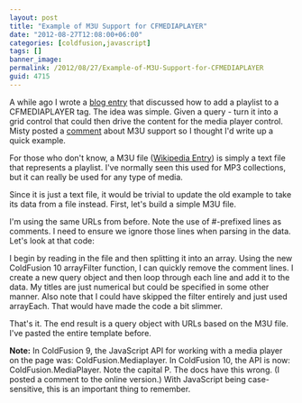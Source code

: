 ```yaml
---
layout: post
title: "Example of M3U Support for CFMEDIAPLAYER"
date: "2012-08-27T12:08:00+06:00"
categories: [coldfusion,javascript]
tags: []
banner_image: 
permalink: /2012/08/27/Example-of-M3U-Support-for-CFMEDIAPLAYER
guid: 4715
---
```


A while ago I wrote a <a href="http://www.raymondcamden.com/index.cfm/2010/5/5/Ask-a-Jedi-Dynamic-Updates-for-CFMEDIAPLAYER#cB729CB90-0C41-C755-EECC911AF3B0524E">blog entry</a> that discussed how to add a playlist to a CFMEDIAPLAYER tag. The idea was simple. Given a query - turn it into a grid control that could then drive the content for the media player control. Misty posted a <a href="http://www.raymondcamden.com/index.cfm/2010/5/5/Ask-a-Jedi-Dynamic-Updates-for-CFMEDIAPLAYER#cD652B26E-AE66-68FC-1252D60CCED471F1">comment</a> about M3U support so I thought I'd write up a quick example.

For those who don't know, a M3U file (<a href="http://en.wikipedia.org/wiki/M3U">Wikipedia Entry</a>) is simply a text file that represents a playlist. I've normally seen this used for MP3 collections, but it can really be used for any type of media. 

Since it is just a text file, it would be trivial to update the old example to take its data from a file instead. First, let's build a simple M3U file.

<script src="https://gist.github.com/3489503.js?file=source.m3u"></script>

I'm using the same URLs from before. Note the use of #-prefixed lines as comments. I need to ensure we ignore those lines when parsing in the data. Let's look at that code:

<script src="https://gist.github.com/3489517.js?file=gistfile1.cfm"></script>

I begin by reading in the file and then splitting it into an array. Using the new ColdFusion 10 arrayFilter function, I can quickly remove the comment lines. I create a new query object and then loop through each line and add it to the data. My titles are just numerical but could be specified in some other manner. Also note that I could have skipped the filter entirely and just used arrayEach. That would have made the code a bit slimmer. 

That's it. The end result is a query object with URLs based on the M3U file. I've pasted the entire template before. 

<b>Note:</b> In ColdFusion 9, the JavaScript API for working with a media player on the page was: ColdFusion.Mediaplayer. In ColdFusion 10, the API is now: ColdFusion.MediaPlayer. Note the capital P. The docs have this wrong. (I posted a comment to the online version.) With JavaScript being case-sensitive, this is an important thing to remember. 

<script src="https://gist.github.com/3489543.js?file=gistfile1.cfm"></script>